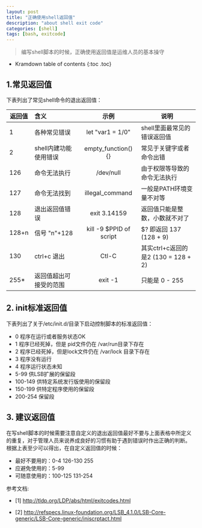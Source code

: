 ```yaml
---
layout: post
title: "正确使用shell返回值"
description: "about shell exit code"
categories: [shell]
tags: [bash, exitcode]
---
```


> 编写shell脚本的时候，正确使用返回值是运维人员的基本操守

* Kramdown table of contents
{:toc .toc}

## 1.常见返回值

下表列出了常见shell命令的退出返回值：

| 返回值 | 含义 | 示例 | 说明
|----|:---|:---:|---|
| 1  |  各种常见错误 |   let "var1 = 1/0"  |  shell里面最常见的错误返回值
| 2  |  shell内建功能使用错误 |   empty_function() {}  |  常见于关键字或者命令出错
| 126 |   命令无法执行 |   /dev/null  |  由于权限等导致的命令无法执行
| 127 |   命令无法找到 |   illegal_command |   一般是PATH环境变量不对等
| 128 |   退出返回值错误 |   exit 3.14159  |  返回值只能是整数，小数就不对了
| 128+n |    信号 "n"+128 |   kill -9 $PPID of script |   $? 即返回 137 (128 + 9)
| 130 |   ctrl+c 退出 |   Ctl-C  |  其实ctrl+c返回的是2 (130 = 128 + 2)
| 255* |   返回值超出可接受的范围 |   exit  -1 |   只能是 0 - 255

## 2. init标准返回值

下表列出了关于/etc/init.d/目录下启动控制脚本的标准返回值：

* 0    程序在运行或者服务状态OK
* 1    程序已经死掉，但是 pid文件仍在 /var/run目录下存在
* 2    程序已经死掉，但是lock文件仍在 /var/lock 目录下存在
* 3    程序没有运行
* 4    程序运行状态未知
* 5-99    供LSB扩展的保留段
* 100-149    供特定系统发行版使用的保留段
* 150-199    供特定程序使用的保留段
* 200-254    保留段

## 3. 建议返回值
在写shell脚本的时候需要注意自定义的退出返回值最好不要与上面表格中所定义的重复，对于管理人员来说养成良好的习惯有助于遇到错误时作出正确的判断。
根据上表至少可以得出，在自定义返回值的时候：
- 最好不要用的：0-4 126-130 255
- 应避免使用的：5-99
- 可随意使用的：100-125 131-254

参考文档:

- [1] http://tldp.org/LDP/abs/html/exitcodes.html

- [2] http://refspecs.linux-foundation.org/LSB_4.1.0/LSB-Core-generic/LSB-Core-generic/iniscrptact.html
